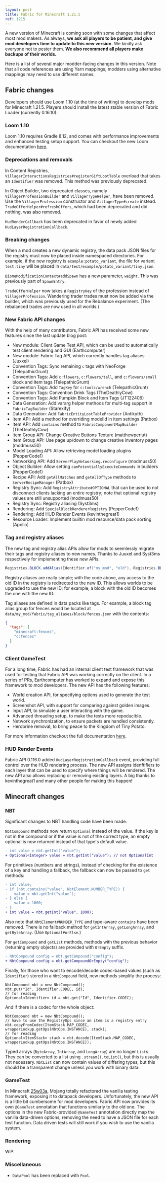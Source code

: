 ```yaml
---
layout: post
title: Fabric for Minecraft 1.21.5
ref: 1215
---
```

A new version of Minecraft is coming soon with some changes that affect most mod makers. As always, **we ask all players to be patient, and give mod developers time to update to this new version.** We kindly ask everyone not to pester them. **We also recommend all players make backups of their worlds.**

Here is a list of several major modder-facing changes in this version. Note that all code references are using Yarn mappings; modders using alternative mappings may need to use different names.

## Fabric changes
Developers should use Loom 1.10 (at the time of writing) to develop mods for Minecraft 1.21.5. Players should install the latest stable version of Fabric Loader (currently 0.16.10).

### Loom 1.10
Loom 1.10 requires Gradle 8.12, and comes with performance improvements and enhanced testing setup support. You can checkout the new Loom documentation [here](https://docs.fabricmc.net/develop/loom/).

### Deprecations and removals
In Content Registries, `VillagerInteractionsRegistries#registerGiftLootTable` overload that takes an `Identifier` was removed. This method was previously deprecated.

In Object Builder, two deprecated classes, namely `VillagerProfessionBuilder` and `VillagerTypeHelper`, have been removed. Use the `VillagerProfession` constructor and `VillagerType#create` instead. `TradeOfferHelper#refreshOffers`, which had been deprecated and did nothing, was also removed.

`HudRenderCallback` has been deprecated in favor of newly added `HudLayerRegistrationCallback`.

### Breaking changes
When a mod creates a new dynamic registry, the data pack JSON files for the registry must now be placed inside namespaced directories. For example, if the new registry is `example:potato_variant`, the file for variant `test:tiny` will be placed in `data/test/example/potato_variant/tiny.json`.<!-- https://github.com/FabricMC/fabric/pull/4180 -->

`BiomeModificationContext#addSpawn` has a new parameter, `weight`. This was previously part of `SpawnEntry`.

`TradeOfferHelper` now takes a `RegistryKey` of the profession instead of `VillagerProfession`. Wandering trader trades must now be added via the builder, which was previously used for the Rebalance experiment. (The rebalanced trades are now used in all worlds.)

### New Fabric API changes
With the help of many contributors, Fabric API has received some new features since the last update blog post:

- New module: Client Game Test API, which can be used to automatically test client rendering and GUI (Earthcomputer)
- New module: Fabric Tag API, which currently handles tag aliases (Juxxel)
- Convention Tags: Sync remaining `c` tags with NeoForge (TelepathicGrunt)
- Convention Tags: Add `c:flowers`, `c:flowers/tall`, and `c:flowers/small` block and item tags (TelepathicGrunt)
- Convention Tags: Add `TagKey` for `c:tools/wrench` (TelepathicGrunt)
- Convention Tags: Convention Drink Tags (TheDeathlyCow)
- Convention Tags: Add Pumpkin Block and Item Tags (JT122406)
- Data Generation: Add vararg helper methods for multi-tag support in `FabricTagBuilder` (Starexify)
- Data Generation: Add `FabricEntityLootTableProvider` (Antikyth)
- Item API: Add a method for overriding modelId in item settings (Patbox)
- Item API: Add `contains` method to `FabricComponentMapBuilder` (TheDeathlyCow)
- Item Group API: Change Creative Buttons Texture (matthewperiut)
- Item Group API: Use page up/down to change creative inventory pages (modmuss50)
- Model Loading API: Allow retrieving model loading plugins (PepperCode1)
- Networking API: Add `ServerPlayNetworking.reconfigure` (modmuss50)
- Object Builder: Allow setting `canPotentiallyExecuteCommands` in builders (PepperCode1)
- Recipe API: Add `getAllMatches` and `getAllOfType` methods to `ServerRecipeManager` (Patbox)
- Registry Sync: Add `RegistryAttribute#OPTIONAL` that can be used to not disconnect clients lacking an entire registry; note that optional registry values are still unsupported (modmuss50)
- Registry Sync: Registry aliasing (Syst3ms)
- Rendering: Add `SpecialBlockRendererRegistry` (PepperCode1)
- Rendering: Add HUD Render Events (kevinthegreat1)
- Resource Loader: Implement builtin mod resource/data pack sorting (Apollo)

### Tag and registry aliases
The new tag and registry alias APIs allow for mods to seemlessly migrate their tags and registry aliases to new names. Thanks to Juuxel and Syst3ms respectively for implementing these new APIs.

```java
Registries.BLOCK.addAlias(Identifier.of("my_mod", "old"), Registries.BLOCK.get(Identifier.of("my_mod", "new")));
```
Registry aliases are really simple; with the code above, any access to the old ID in the registry is redirected to the new ID. This allows worlds to be upgraded to use the new ID; for example, a block with the old ID becomes the one with the new ID.

Tag aliases are defined in data packs like tags. For example, a block tag alias group for fences would be located at `data/my_mod/fabric/tag_aliases/block/fences.json` with the contents:

```json
{
  "tags": [
    "minecraft:fences",
    "c:fences"
  ]
}
```

### Client GameTest
For a long time, Fabric has had an internal client test framework that was used for testing that Fabric API was working correctly on the client. In a series of PRs, Earthcomputer has worked to expand and expose this framework to mod developers. The new API has the following features:
- World creation API, for specifying options used to generate the test world.
- Screenshot API, with support for comparing against golden images.
- Input API, to simulate a user interacting with the game.
- Advanced threading setup, to make the tests more repoducible.
- Network synchronization, to ensure packets are handled consistently.
- Herobrine removal, to bring peace to the Kingdom of Tiny Potato.

For more information checkout the full documentation [here](https://maven.fabricmc.net/docs/fabric-api-0.119.2+1.21.5/net/fabricmc/fabric/api/client/gametest/v1/package-summary.html).

### HUD Render Events
Fabric API 0.116.0 added `HudLayerRegistrationCallback` event, providing full control over the HUD rendering process. The new API assigns idenftifiers to each layer that can be used to specify where things will be rendered. The new API also allows replacing or removing existing layers. A big thanks to kevinthegreat1 and many other people for making this happen!

## Minecraft changes
### NBT
Significant changes to NBT handling code have been made.

`NbtCompound` methods now return `Optional` instead of the value. If the key is not in the compound or if the value is not of the correct type, an empty optional is now returned instead of that type's default value.

```diff
- int value = nbt.getInt("value");
+ Optional<Integer> value = nbt.getInt("value"); // not OptionalInt
```

For primitives (numbers and strings), instead of checking for the existence of a key and handling a fallback, the fallback can now be passed to `get` methods:

```diff
- int value;
- if (nbt.contains("value", NbtElement.NUMBER_TYPE)) {
-   value = nbt.getInt("value");
- } else {
-   value = 1000;
- }
+ int value = nbt.getInt("value", 1000);
```

Also note that `NbtElement#NUMBER_TYPE` and type-aware `contains` have been removed. There is no fallback method for `getIntArray`, `getLongArray`, and `getByteArray`. (Use `Optional#orElse`.)

For `getCompound` and `getList` methods, methods with the previous behavior (returning empty objects) are provided with `OrEmpty` suffix.

```diff
- NbtCompound config = nbt.getCompound("config");
+ NbtCompound config = nbt.getCompoundOrEmpty("config");
```

Finally, for those who want to encode/decode codec-based values (such as `Identifier`) stored in a `NbtCompound` field, new methods simplify the process:

```java=
NbtCompound nbt = new NbtCompound();
nbt.put("Id", Identifier.CODEC, id);
// for reading
Optional<Identifier> id = nbt.get("Id", Identifier.CODEC);
```

And if there is a codec for the whole object:
```java=
NbtCompound nbt = new NbtCompound();
// have to use the RegistryOps since an item is a registry entry
nbt.copyFromCodec(ItemStack.MAP_CODEC, wrapperLookup.getOps(NbtOps.INSTANCE), stack);
// for reading
Optional<ItemStack> stack = nbt.decode(ItemStack.MAP_CODEC, wrapperLookup.getOps(NbtOps.INSTANCE));
```

Typed arrays (`ByteArray`, `IntArray`, and `LongArray`) are no longer `List`s. They can be converted to a list using `.stream().toList()`, but this is usually not necessary. `NbtList` can now contain values of differing types, but this should be a transparent change unless you work with binary data.

### GameTest

In Minecraft [25w03a](https://www.minecraft.net/en-us/article/minecraft-snapshot-25w03a), Mojang totally refactored the vanilla testing framework, exposing it to datapack developers. Unfortunately, the new API is a little bit cumbersome for mod developers. Fabric API now provides its own `@GameTest` annotation that functions similarly to the old one. The options in the new Fabric-provided `@GameTest` annotation directly map the vanilla data-driven options, removing the need to have a JSON file for each test function. Data driven tests will still work if you wish to use the vanilla system.

### Rendering
WIP.
<!-- AtlasSourceRegistry, 04a -->

### Miscellaneous
- `DataPool` has been replaced with `Pool`.
